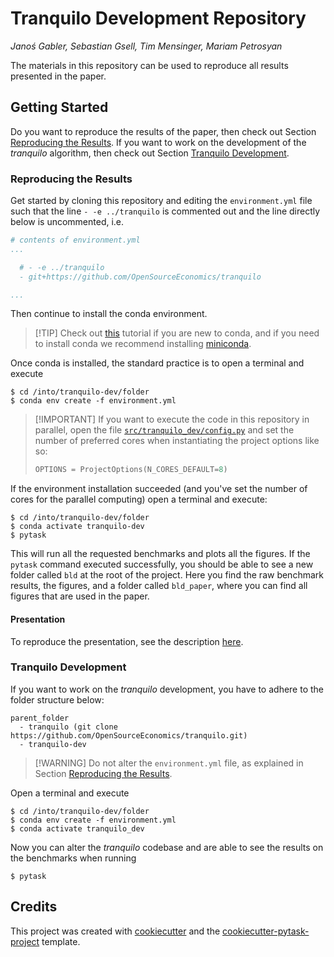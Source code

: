 # Tranquilo Development Repository

*Janoś Gabler, Sebastian Gsell, Tim Mensinger, Mariam Petrosyan*

The materials in this repository can be used to reproduce all results presented in the
paper.

## Getting Started

Do you want to reproduce the results of the paper, then check out Section
[Reproducing the Results](#reproducing-the-results). If you want to work on the
development of the *tranquilo* algorithm, then check out Section
[Tranquilo Development](#tranquilo-development).

### Reproducing the Results

Get started by cloning this repository and editing the `environment.yml` file such that
the line `- -e ../tranquilo` is commented out and the line directly below is
uncommented, i.e.

```yaml
# contents of environment.yml
...

  # - -e ../tranquilo
  - git+https://github.com/OpenSourceEconomics/tranquilo

...
```

Then continue to install the conda environment.

> \[!TIP\] Check out
> [this](https://conda.io/projects/conda/en/latest/user-guide/tasks/manage-environments.html#creating-an-environment-from-an-environment-yml-file)
> tutorial if you are new to conda, and if you need to install conda we recommend
> installing [miniconda](https://docs.conda.io/projects/miniconda/en/latest/).

Once conda is installed, the standard practice is to open a terminal and execute

```console
$ cd /into/tranquilo-dev/folder
$ conda env create -f environment.yml
```

> \[!IMPORTANT\] If you want to execute the code in this repository in parallel, open
> the file [`src/tranquilo_dev/config.py`](./src/tranquilo_dev/config.py) and set the
> number of preferred cores when instantiating the project options like so:
>
> ```python
> OPTIONS = ProjectOptions(N_CORES_DEFAULT=8)
> ```

If the environment installation succeeded (and you've set the number of cores for the
parallel computing) open a terminal and execute:

```console
$ cd /into/tranquilo-dev/folder
$ conda activate tranquilo-dev
$ pytask
```

This will run all the requested benchmarks and plots all the figures. If the `pytask`
command executed successfully, you should be able to see a new folder called `bld` at
the root of the project. Here you find the raw benchmark results, the figures, and a
folder called `bld_paper`, where you can find all figures that are used in the paper.

#### Presentation

To reproduce the presentation, see the description
[here](./src/tranquilo_dev/slidev/README.md).

### Tranquilo Development

If you want to work on the *tranquilo* development, you have to adhere to the folder
structure below:

```
parent_folder
  - tranquilo (git clone https://github.com/OpenSourceEconomics/tranquilo.git)
  - tranquilo-dev
```

> \[!WARNING\] Do not alter the `environment.yml` file, as explained in Section
> [Reproducing the Results](#reproducing-the-results).

Open a terminal and execute

```console
$ cd /into/tranquilo-dev/folder
$ conda env create -f environment.yml
$ conda activate tranquilo_dev
```

Now you can alter the *tranquilo* codebase and are able to see the results on the
benchmarks when running

```console
$ pytask
```

## Credits

This project was created with [cookiecutter](https://github.com/audreyr/cookiecutter)
and the
[cookiecutter-pytask-project](https://github.com/pytask-dev/cookiecutter-pytask-project)
template.
